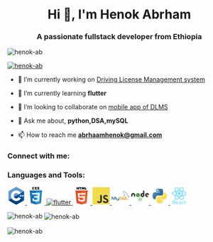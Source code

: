 <h1 align="center">Hi 👋, I'm Henok Abrham</h1>
<h3 align="center">A passionate fullstack developer from Ethiopia</h3>

<p align="left"> <img src="https://komarev.com/ghpvc/?username=henok-ab&label=Profile%20views&color=0e75b6&style=flat" alt="henok-ab" /> </p>

<p align="left"> <a href="https://github.com/ryo-ma/github-profile-trophy"><img src="https://github-profile-trophy.vercel.app/?username=henok-ab" alt="henok-ab" /></a> </p>

- 🔭 I’m currently working on [Driving License Management system](https://github.com/Henok-Abrham/Driving-Liscense-Managment-system.git)

- 🌱 I’m currently learning **flutter**

- 👯 I’m looking to collaborate on [mobile app of DLMS](https://github.com/Henok-Abrham/Driving-Liscense-Managment-system.git)

- 💬 Ask me about, **python,DSA,mySQL**

- 📫 How to reach me **abrhaamhenok@gmail.com**

<h3 align="left">Connect with me:</h3>
<p align="left">
</p>

<h3 align="left">Languages and Tools:</h3>
<p align="left"> <a href="https://www.w3schools.com/cpp/" target="_blank" rel="noreferrer"> <img src="https://raw.githubusercontent.com/devicons/devicon/master/icons/cplusplus/cplusplus-original.svg" alt="cplusplus" width="40" height="40"/> </a> <a href="https://www.w3schools.com/css/" target="_blank" rel="noreferrer"> <img src="https://raw.githubusercontent.com/devicons/devicon/master/icons/css3/css3-original-wordmark.svg" alt="css3" width="40" height="40"/> </a> <a href="https://flutter.dev" target="_blank" rel="noreferrer"> <img src="https://www.vectorlogo.zone/logos/flutterio/flutterio-icon.svg" alt="flutter" width="40" height="40"/> </a> <a href="https://www.w3.org/html/" target="_blank" rel="noreferrer"> <img src="https://raw.githubusercontent.com/devicons/devicon/master/icons/html5/html5-original-wordmark.svg" alt="html5" width="40" height="40"/> </a> <a href="https://developer.mozilla.org/en-US/docs/Web/JavaScript" target="_blank" rel="noreferrer"> <img src="https://raw.githubusercontent.com/devicons/devicon/master/icons/javascript/javascript-original.svg" alt="javascript" width="40" height="40"/> </a> <a href="https://www.mysql.com/" target="_blank" rel="noreferrer"> <img src="https://raw.githubusercontent.com/devicons/devicon/master/icons/mysql/mysql-original-wordmark.svg" alt="mysql" width="40" height="40"/> </a> <a href="https://nodejs.org" target="_blank" rel="noreferrer"> <img src="https://raw.githubusercontent.com/devicons/devicon/master/icons/nodejs/nodejs-original-wordmark.svg" alt="nodejs" width="40" height="40"/> </a> <a href="https://www.python.org" target="_blank" rel="noreferrer"> <img src="https://raw.githubusercontent.com/devicons/devicon/master/icons/python/python-original.svg" alt="python" width="40" height="40"/> </a> <a href="https://reactjs.org/" target="_blank" rel="noreferrer"> <img src="https://raw.githubusercontent.com/devicons/devicon/master/icons/react/react-original-wordmark.svg" alt="react" width="40" height="40"/> </a> </p>

<p><img align="left" src="https://github-readme-stats.vercel.app/api/top-langs?username=henok-ab&show_icons=true&locale=en&layout=compact" alt="henok-ab" /></p>

<p>&nbsp;<img align="center" src="https://github-readme-stats.vercel.app/api?username=henok-ab&show_icons=true&locale=en" alt="henok-ab" /></p>

<p><img align="center" src="https://github-readme-streak-stats.herokuapp.com/?user=henok-ab&" alt="henok-ab" /></p>
